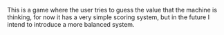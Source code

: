 This is a game where the user tries to guess the value that the machine is thinking, 
for now it has a very simple scoring system, but in the future I intend to introduce
a more balanced system.
